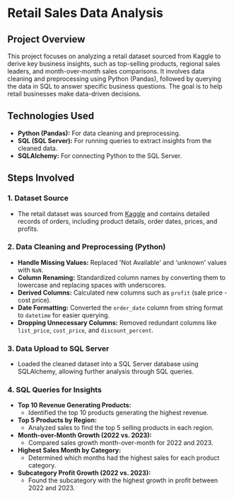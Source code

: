 # **Retail Sales Data Analysis**

## **Project Overview**
This project focuses on analyzing a retail dataset sourced from Kaggle to derive key business insights, such as top-selling products, regional sales leaders, and month-over-month sales comparisons. It involves data cleaning and preprocessing using Python (Pandas), followed by querying the data in SQL to answer specific business questions. The goal is to help retail businesses make data-driven decisions.

## **Technologies Used**
- **Python (Pandas):** For data cleaning and preprocessing.
- **SQL (SQL Server):** For running queries to extract insights from the cleaned data.
- **SQLAlchemy:** For connecting Python to the SQL Server.

## **Steps Involved**

### **1. Dataset Source**
- The retail dataset was sourced from [Kaggle](https://www.kaggle.com/ankitbansal06/retail-orders) and contains detailed records of orders, including product details, order dates, prices, and profits.

### **2. Data Cleaning and Preprocessing (Python)**
- **Handle Missing Values:** Replaced 'Not Available' and 'unknown' values with `NaN`.
- **Column Renaming:** Standardized column names by converting them to lowercase and replacing spaces with underscores.
- **Derived Columns:** Calculated new columns such as `profit` (sale price - cost price).
- **Date Formatting:** Converted the `order_date` column from string format to `datetime` for easier querying.
- **Dropping Unnecessary Columns:** Removed redundant columns like `list_price`, `cost_price`, and `discount_percent`.

### **3. Data Upload to SQL Server**
- Loaded the cleaned dataset into a SQL Server database using SQLAlchemy, allowing further analysis through SQL queries.

### **4. SQL Queries for Insights**
- **Top 10 Revenue Generating Products:**
  - Identified the top 10 products generating the highest revenue.
- **Top 5 Products by Region:**
  - Analyzed sales to find the top 5 selling products in each region.
- **Month-over-Month Growth (2022 vs. 2023):**
  - Compared sales growth month-over-month for 2022 and 2023.
- **Highest Sales Month by Category:**
  - Determined which months had the highest sales for each product category.
- **Subcategory Profit Growth (2022 vs. 2023):**
  - Found the subcategory with the highest growth in profit between 2022 and 2023.
